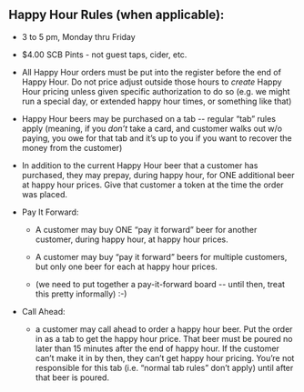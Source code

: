 ## Happy Hour Rules (when applicable):

- 3 to 5 pm, Monday thru Friday

- $4.00 SCB Pints - not guest taps, cider, etc.

- All Happy Hour orders must be put into the register before the end of Happy Hour.  Do not price adjust outside those hours to *create* Happy Hour pricing unless given specific authorization to do so (e.g. we might run a special day, or extended happy hour times, or something like that)

- Happy Hour beers may be purchased on a tab -- regular “tab” rules apply (meaning, if you *don’t* take a card, and customer walks out w/o paying, you owe for that tab and it’s up to you if you want to recover the money from the customer)

- In addition to the current Happy Hour beer that a customer has purchased, they may prepay, during happy hour, for ONE additional beer at happy hour prices.  Give that customer a token at the time the order was placed.

- Pay It Forward:

    - A customer may buy ONE “pay it forward” beer for another customer, during happy hour, at happy hour prices.

    - A customer may buy “pay it forward” beers for multiple customers, but only one beer for each at happy hour prices.

    - (we need to put together a pay-it-forward board -- until then, treat this pretty informally)  :-)

- Call Ahead:

    - a customer may call ahead to order a happy hour beer.  Put the order in as a tab to get the happy hour price.  That beer must be poured no later than 15 minutes after the end of happy hour.  If the customer can’t make it in by then, they can’t get happy hour pricing.  You’re not responsible for this tab (i.e. “normal tab rules” don’t apply) until after that beer is poured.



